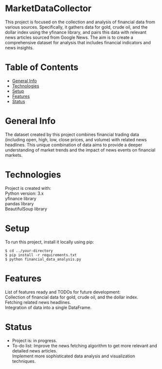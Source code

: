 # MarketDataCollector
This project is focused on the collection and analysis of financial data from various sources. Specifically, it gathers data for gold, crude oil, and the dollar index using the yfinance library, and pairs this data with relevant
news articles sourced from Google News. The aim is to create a comprehensive dataset for analysis that includes financial indicators and news insights.

# Table of Contents
- [General Info](https://github.com/KimiyaVahidMotlagh/MarketDataCollector#general-info)
- [Technologies](https://github.com/KimiyaVahidMotlagh/MarketDataCollector/blob/main/README.md#technologies)
- [Setup]()
- [Features]()
- [Status]()

# General Info
The dataset created by this project combines financial trading data (including open, high, low, close prices, and volume) with related news headlines. This unique combination of data aims to provide a deeper understanding of market trends and the impact of news events on financial markets.

# Technologies
Project is created with:
<br/>
Python version: 3.x<br/>
yfinance library<br/>
pandas library<br/>
BeautifulSoup library<br/>

# Setup
To run this project, install it locally using pip:
````
$ cd ../your-directory
$ pip install -r requirements.txt
$ python financial_data_analysis.py
````
# Features
List of features ready and TODOs for future development: <br/>
Collection of financial data for gold, crude oil, and the dollar index. <br/>
Fetching related news headlines. <br/>
Integration of data into a single DataFrame. <br/>

# Status
- Project is: in progress.
- To-do list:
Improve the news fetching algorithm to get more relevant and detailed news articles. <br/>
Implement more sophisticated data analysis and visualization techniques.<br/>
